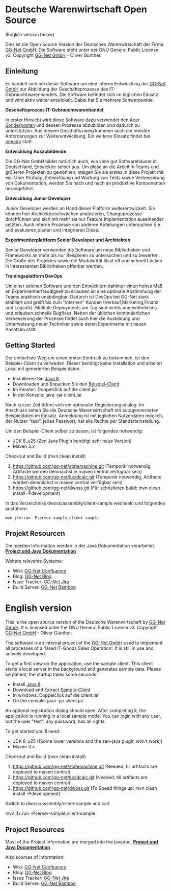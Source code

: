 Deutsche Warenwirtschaft Open Source
====================================
(English version below)

Dies ist die Open Source Version der Deutschen Warenwirtschaft der Firma [GG-Net GmbH](http://gg-net.de).
Die Software steht unter der GNU General Public License v3. Copyright [GG-Net GmbH](http://gg-net.de) - Oliver Günther.

Einleitung
----------

Es handelt sich bei dieser Software um eine interne Entwicklung der [GG-Net GmbH](http://gg-net.de) zur Abbildung der
Geschäftsprozesse des IT-Gebrauchtwarenhandels. Die Software befindet sich im täglichen Einsatz und wird aktiv weiter entwickelt. Dabei hat Sie mehrere Schwerpunkte:

**Geschäftsprozess IT-Gebrauchtwarenhandel**

In erster Hinsicht wird diese Software dazu verwendet den [Acer Sonderposten](http://acersonderposten.de) und dessen Prozesse abzubilden und dadurch zu unterstützen. Aus diesem Geschäftszweig kommen auch die meisten Anforderungen zur Weiterentwicklung. Ein weiterer Einsatz findet bei [oneado](https://oneado.de) statt.

**Entwicklung Auszubildende**

Die GG-Net GmbH bildet natürlich auch, wie viele gut Softwarehäuser in Deutschland, Entwickler selber aus. Um diese an die Arbeit in Teams und größeren Projekten zu gewöhnen, steigen Sie als erstes in diese Projekt mit ein. Über Prüfung, Entwicklung und Wartung von Tests sowie Verbesserung von Dokumentation, werden Sie nach und nach an produktive Komponenten herangeführt.

**Entwicklung Junior Developer**

Junior Developer werden an Hand dieser Platform weiterentwickelt. Sie können hier Architekturschwächen analysieren, Changeprozesse durchführen und sich mit mehr als nur Feature Implementation auseinander setzten. Auch interne Prozesse von anderen Abteilungen untersuchen Sie und evaluieren,planen und integrieren Diese.

**Experimentierplattform Senior Developer und Architekten**

Senior Developer verwenden die Software um neue Bibliotheken und Frameworks an mehr als nur Beispielen zu untersuchen und zu bewerten. Die Größe des Projektes sowie die Modularität lässt oft und schnell Lücken in interessanten Bibliotheken offenbar werden.

**Trainingsplatform DevOps**

Um einer solchen Software und den Entwicklern dahinter einen hohes Maß an Experimentierfreudigkeit zu erlauben ist eine optimale Abstimmung der Teams praktisch unabdingbar. Dadurch ist DevOps bei GG-Net stark etabliert und greift bis zum "internen" Kunden (Verkauf,Marketing,Finanz und Logistik). Multiple Deployments am Tag sind nichts ungewöhnliches und erlauben schnelle Bugfixes. Neben der üblichen kontinuierlichen Verbesserung der Prozesse findet auch hier die Ausbildung und Unterweisung neuer Techniker sowie deren Experimente mit neuen Ansätzen statt.

Getting Started
---------------

Der einfachste Weg um einen ersten Eindruck zu bekommen, ist den Beispiel-Client zu verweden. Dieser benötigt keine Installation und arbeitet Lokal mit generierten Beispieldaten.

- Installieren Sie [Java 8](http://java.com).
- Downloaden und Enpacken Sie den [Beispiel-Client](http://devcon.ahrensburg.gg-net.de/bamboo/browse/DWOSS-MASTER/latest/artifact/shared/DW-OSS-Zip/dwoss-client-sample-1.0-SNAPSHOT-bin.zip)
- Im Fenster: Doppelclick auf die client.jar
- In der Konsole: java -jar client.jar

Nach kurzer Zeit öffnet sich ein optionaler Registierungsdialog. Im Anschluss sehen Sie die Deutsche Warenwirtschaft mit autogennerierten Beispieldaten im Einsatz. Anmeldung ist mit jeglichen Nutzerdaten möglich, der Nutzer "test", jedes Passwort, hat alle Rechte per Standarteinstellung.

Um den Beispiel-Client selber zu bauen, ist folgendes notwendig:
 
- JDK 8_u25 (Zen Java Plugin benötigt sehr neue Version)
- Maven 3.x

Checkout and Build (mvn clean install)

 1. https://github.com/gg-net/statemachine.git (Temporär notwendig, Artifacte werden demnächst in maven central verfügbar sein)
 2. https://github.com/gg-net/lucidcalc.git (Temporär notwendig, Artifacte werden demnächst in maven central verfügbar sein)
 3. https://github.com/gg-net/dwoss.git (Für schnelleren build: mvn clean install -Pdevelopment)

In das Verzeichniss dwoss/assembly/client-sample wechseln und folgendes ausführen:
```
mvn jfx:run -Pserver-sample,client-sample
```
Projekt Resourcen
-----------------

Die meisten Information werden in der Java Dokumentation verarbeitet.
**[Project und Java Dokumentation](http://deutschewarenwirtschaft.de/site/apidocs/index.html)**

Weitere relevante Systeme:

- Wiki: [GG-Net Confluence](http://overload.ahrensburg.gg-net.de/confluence/display/DWOSS) 
- Blog: [GG-Net Blog](http://overload.ahrensburg.gg-net.de/confluence/display/DWOSS/Deutsche+Warenwirtschaft+Blog)
- Issue Tracker: [GG-Net Jira](http://overload.ahrensburg.gg-net.de/jira)
- Build Server: [GG-Net Bamboo](http://devcon.ahrensburg.gg-net.de/bamboo)

English version
===============

This is the open source version of the Deutsche Warenwirtschaft by [GG-Net GmbH](http://gg-net.de).
It is licensed unter the GNU General Public License v3. Copyright [GG-Net GmbH](http://gg-net.de) - Oliver Günther.

The software is an internal project of the [GG-Net GmbH](http://gg-net.de) used to implement all processes of a 'Used IT-Goods Sales Operation'. It is still in use and actively developed.

To get a first view on the application, use the sample client. This client starts a local server in the background and generates sample data. Please be patient, the startup takes some seconds.

- Install [Java 8](http://java.com).
- Download and Extract [Sample-Client](http://devcon.ahrensburg.gg-net.de/bamboo/browse/DWOSS-MASTER/latest/artifact/shared/DW-OSS-Zip/dwoss-client-sample-1.0-SNAPSHOT-bin.zip)
- In windows: Doppelclick auf die client.jar
- On the console: java -jar client.jar

An optional registration dialog should open. After completing it, the application is running in a local sample mode.
You can login with any user, but the user "test", any password, has all rights.

To get started you'll need:

- JDK 8_u25 ((Some lower versions and the zen-java plugin won't work))
- Maven 3.x

Checkout and Build (mvn clean install)

 1. https://github.com/gg-net/statemachine.git (Needed, till artifacts are deployed to maven central)
 2. https://github.com/gg-net/lucidcalc.git (Needed, till artifacts are deployed to maven central)
 3. https://github.com/gg-net/dwoss.git (To Speed things up: mvn clean install -Pdevelopment)

Switch to dwoss/assembly/client-sample and call:

mvn jfx:run -Pserver-sample,client-sample



Project Resources
-----------------

Most of the Project information are merged into the javadoc.
**[Project und Java Documentation](http://deutschewarenwirtschaft.de/site/apidocs/index.html)**

Also sources of information:

- Wiki: [GG-Net Confluence](http://overload.ahrensburg.gg-net.de/confluence/display/DWOSS) 
- Blog: [GG-Net Blog](http://overload.ahrensburg.gg-net.de/confluence/display/DWOSS/Deutsche+Warenwirtschaft+Blog)
- Issue Tracker: [GG-Net Jira](http://overload.ahrensburg.gg-net.de/jira)
- Build Server: [GG-Net Bamboo](http://devcon.ahrensburg.gg-net.de/bamboo)
